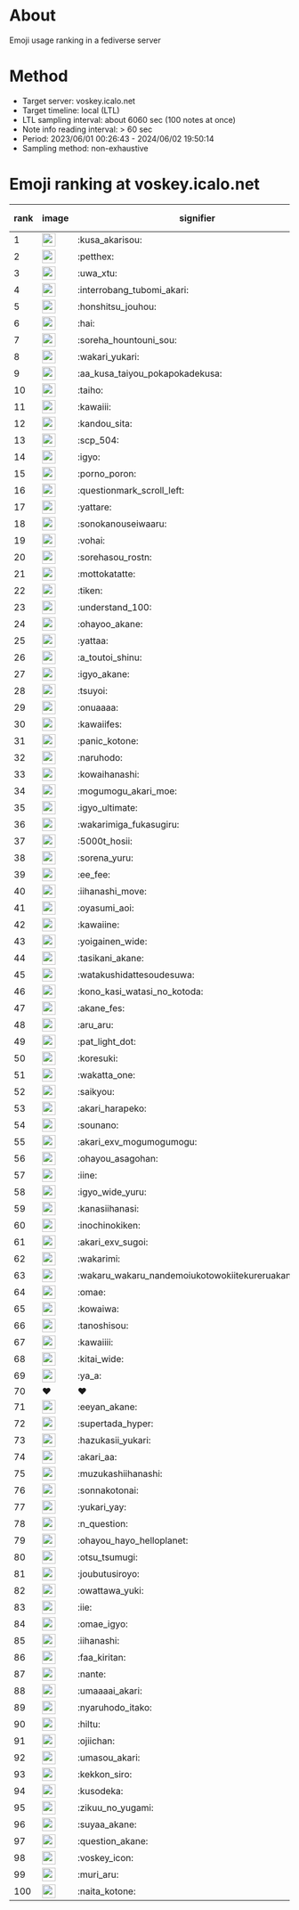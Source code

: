 # About
Emoji usage ranking in a fediverse server

# Method
- Target server: voskey.icalo.net
- Target timeline: local (LTL)
- LTL sampling interval: about 6060 sec (100 notes at once)
- Note info reading interval: > 60 sec
- Period: 2023/06/01 00:26:43 - 2024/06/02 19:50:14 
- Sampling method: non-exhaustive

# Emoji ranking at voskey.icalo.net

|rank|image|signifier|type|frequency score|
|----|----|----|----|----|
|1|<img height="24" src="https://voskey.icalo.net/emoji/kusa_akarisou.webp">|:kusa_akarisou:|custom|26556|
|2|<img height="24" src="https://voskey.icalo.net/emoji/petthex.webp">|:petthex:|custom|18454|
|3|<img height="24" src="https://voskey.icalo.net/emoji/uwa_xtu.webp">|:uwa_xtu:|custom|11401|
|4|<img height="24" src="https://voskey.icalo.net/emoji/interrobang_tubomi_akari.webp">|:interrobang_tubomi_akari:|custom|9562|
|5|<img height="24" src="https://voskey.icalo.net/emoji/honshitsu_jouhou.webp">|:honshitsu_jouhou:|custom|8482|
|6|<img height="24" src="https://voskey.icalo.net/emoji/hai.webp">|:hai:|custom|7510|
|7|<img height="24" src="https://voskey.icalo.net/emoji/soreha_hountouni_sou.webp">|:soreha_hountouni_sou:|custom|6692|
|8|<img height="24" src="https://voskey.icalo.net/emoji/wakari_yukari.webp">|:wakari_yukari:|custom|6585|
|9|<img height="24" src="https://voskey.icalo.net/emoji/aa_kusa_taiyou_pokapokadekusa.webp">|:aa_kusa_taiyou_pokapokadekusa:|custom|6571|
|10|<img height="24" src="https://voskey.icalo.net/emoji/taiho.webp">|:taiho:|custom|6516|
|11|<img height="24" src="https://voskey.icalo.net/emoji/kawaiii.webp">|:kawaiii:|custom|5646|
|12|<img height="24" src="https://voskey.icalo.net/emoji/kandou_sita.webp">|:kandou_sita:|custom|5528|
|13|<img height="24" src="https://voskey.icalo.net/emoji/scp_504.webp">|:scp_504:|custom|5486|
|14|<img height="24" src="https://voskey.icalo.net/emoji/igyo.webp">|:igyo:|custom|4355|
|15|<img height="24" src="https://voskey.icalo.net/emoji/porno_poron.webp">|:porno_poron:|custom|4164|
|16|<img height="24" src="https://voskey.icalo.net/emoji/questionmark_scroll_left.webp">|:questionmark_scroll_left:|custom|4163|
|17|<img height="24" src="https://voskey.icalo.net/emoji/yattare.webp">|:yattare:|custom|4145|
|18|<img height="24" src="https://voskey.icalo.net/emoji/sonokanouseiwaaru.webp">|:sonokanouseiwaaru:|custom|3918|
|19|<img height="24" src="https://voskey.icalo.net/emoji/vohai.webp">|:vohai:|custom|3867|
|20|<img height="24" src="https://voskey.icalo.net/emoji/sorehasou_rostn.webp">|:sorehasou_rostn:|custom|3749|
|21|<img height="24" src="https://voskey.icalo.net/emoji/mottokatatte.webp">|:mottokatatte:|custom|3674|
|22|<img height="24" src="https://voskey.icalo.net/emoji/tiken.webp">|:tiken:|custom|3502|
|23|<img height="24" src="https://voskey.icalo.net/emoji/understand_100.webp">|:understand_100:|custom|3380|
|24|<img height="24" src="https://voskey.icalo.net/emoji/ohayoo_akane.webp">|:ohayoo_akane:|custom|3350|
|25|<img height="24" src="https://voskey.icalo.net/emoji/yattaa.webp">|:yattaa:|custom|3223|
|26|<img height="24" src="https://voskey.icalo.net/emoji/a_toutoi_shinu.webp">|:a_toutoi_shinu:|custom|3052|
|27|<img height="24" src="https://voskey.icalo.net/emoji/igyo_akane.webp">|:igyo_akane:|custom|2931|
|28|<img height="24" src="https://voskey.icalo.net/emoji/tsuyoi.webp">|:tsuyoi:|custom|2913|
|29|<img height="24" src="https://voskey.icalo.net/emoji/onuaaaa.webp">|:onuaaaa:|custom|2911|
|30|<img height="24" src="https://voskey.icalo.net/emoji/kawaiifes.webp">|:kawaiifes:|custom|2784|
|31|<img height="24" src="https://voskey.icalo.net/emoji/panic_kotone.webp">|:panic_kotone:|custom|2689|
|32|<img height="24" src="https://voskey.icalo.net/emoji/naruhodo.webp">|:naruhodo:|custom|2646|
|33|<img height="24" src="https://voskey.icalo.net/emoji/kowaihanashi.webp">|:kowaihanashi:|custom|2645|
|34|<img height="24" src="https://voskey.icalo.net/emoji/mogumogu_akari_moe.webp">|:mogumogu_akari_moe:|custom|2608|
|35|<img height="24" src="https://voskey.icalo.net/emoji/igyo_ultimate.webp">|:igyo_ultimate:|custom|2565|
|36|<img height="24" src="https://voskey.icalo.net/emoji/wakarimiga_fukasugiru.webp">|:wakarimiga_fukasugiru:|custom|2371|
|37|<img height="24" src="https://voskey.icalo.net/emoji/5000t_hosii.webp">|:5000t_hosii:|custom|2362|
|38|<img height="24" src="https://voskey.icalo.net/emoji/sorena_yuru.webp">|:sorena_yuru:|custom|2351|
|39|<img height="24" src="https://voskey.icalo.net/emoji/ee_fee.webp">|:ee_fee:|custom|2338|
|40|<img height="24" src="https://voskey.icalo.net/emoji/iihanashi_move.webp">|:iihanashi_move:|custom|2282|
|41|<img height="24" src="https://voskey.icalo.net/emoji/oyasumi_aoi.webp">|:oyasumi_aoi:|custom|2264|
|42|<img height="24" src="https://voskey.icalo.net/emoji/kawaiine.webp">|:kawaiine:|custom|2233|
|43|<img height="24" src="https://voskey.icalo.net/emoji/yoigainen_wide.webp">|:yoigainen_wide:|custom|2099|
|44|<img height="24" src="https://voskey.icalo.net/emoji/tasikani_akane.webp">|:tasikani_akane:|custom|2092|
|45|<img height="24" src="https://voskey.icalo.net/emoji/watakushidattesoudesuwa.webp">|:watakushidattesoudesuwa:|custom|2010|
|46|<img height="24" src="https://voskey.icalo.net/emoji/kono_kasi_watasi_no_kotoda.webp">|:kono_kasi_watasi_no_kotoda:|custom|1951|
|47|<img height="24" src="https://voskey.icalo.net/emoji/akane_fes.webp">|:akane_fes:|custom|1931|
|48|<img height="24" src="https://voskey.icalo.net/emoji/aru_aru.webp">|:aru_aru:|custom|1922|
|49|<img height="24" src="https://voskey.icalo.net/emoji/pat_light_dot.webp">|:pat_light_dot:|custom|1906|
|50|<img height="24" src="https://voskey.icalo.net/emoji/koresuki.webp">|:koresuki:|custom|1899|
|51|<img height="24" src="https://voskey.icalo.net/emoji/wakatta_one.webp">|:wakatta_one:|custom|1879|
|52|<img height="24" src="https://voskey.icalo.net/emoji/saikyou.webp">|:saikyou:|custom|1857|
|53|<img height="24" src="https://voskey.icalo.net/emoji/akari_harapeko.webp">|:akari_harapeko:|custom|1840|
|54|<img height="24" src="https://voskey.icalo.net/emoji/sounano.webp">|:sounano:|custom|1829|
|55|<img height="24" src="https://voskey.icalo.net/emoji/akari_exv_mogumogumogu.webp">|:akari_exv_mogumogumogu:|custom|1776|
|56|<img height="24" src="https://voskey.icalo.net/emoji/ohayou_asagohan.webp">|:ohayou_asagohan:|custom|1757|
|57|<img height="24" src="https://voskey.icalo.net/emoji/iine.webp">|:iine:|custom|1689|
|58|<img height="24" src="https://voskey.icalo.net/emoji/igyo_wide_yuru.webp">|:igyo_wide_yuru:|custom|1668|
|59|<img height="24" src="https://voskey.icalo.net/emoji/kanasiihanasi.webp">|:kanasiihanasi:|custom|1594|
|60|<img height="24" src="https://voskey.icalo.net/emoji/inochinokiken.webp">|:inochinokiken:|custom|1573|
|61|<img height="24" src="https://voskey.icalo.net/emoji/akari_exv_sugoi.webp">|:akari_exv_sugoi:|custom|1564|
|62|<img height="24" src="https://voskey.icalo.net/emoji/wakarimi.webp">|:wakarimi:|custom|1524|
|63|<img height="24" src="https://voskey.icalo.net/emoji/wakaru_wakaru_nandemoiukotowokiitekureruakanetyan.webp">|:wakaru_wakaru_nandemoiukotowokiitekureruakanetyan:|custom|1498|
|64|<img height="24" src="https://voskey.icalo.net/emoji/omae.webp">|:omae:|custom|1486|
|65|<img height="24" src="https://voskey.icalo.net/emoji/kowaiwa.webp">|:kowaiwa:|custom|1440|
|66|<img height="24" src="https://voskey.icalo.net/emoji/tanoshisou.webp">|:tanoshisou:|custom|1440|
|67|<img height="24" src="https://voskey.icalo.net/emoji/kawaiiii.webp">|:kawaiiii:|custom|1440|
|68|<img height="24" src="https://voskey.icalo.net/emoji/kitai_wide.webp">|:kitai_wide:|custom|1421|
|69|<img height="24" src="https://voskey.icalo.net/emoji/ya_a.webp">|:ya_a:|custom|1408|
|70|❤|❤|unicode|1391|
|71|<img height="24" src="https://voskey.icalo.net/emoji/eeyan_akane.webp">|:eeyan_akane:|custom|1354|
|72|<img height="24" src="https://voskey.icalo.net/emoji/supertada_hyper.webp">|:supertada_hyper:|custom|1318|
|73|<img height="24" src="https://voskey.icalo.net/emoji/hazukasii_yukari.webp">|:hazukasii_yukari:|custom|1308|
|74|<img height="24" src="https://voskey.icalo.net/emoji/akari_aa.webp">|:akari_aa:|custom|1285|
|75|<img height="24" src="https://voskey.icalo.net/emoji/muzukashiihanashi.webp">|:muzukashiihanashi:|custom|1277|
|76|<img height="24" src="https://voskey.icalo.net/emoji/sonnakotonai.webp">|:sonnakotonai:|custom|1272|
|77|<img height="24" src="https://voskey.icalo.net/emoji/yukari_yay.webp">|:yukari_yay:|custom|1262|
|78|<img height="24" src="https://voskey.icalo.net/emoji/n_question.webp">|:n_question:|custom|1230|
|79|<img height="24" src="https://voskey.icalo.net/emoji/ohayou_hayo_helloplanet.webp">|:ohayou_hayo_helloplanet:|custom|1217|
|80|<img height="24" src="https://voskey.icalo.net/emoji/otsu_tsumugi.webp">|:otsu_tsumugi:|custom|1208|
|81|<img height="24" src="https://voskey.icalo.net/emoji/joubutusiroyo.webp">|:joubutusiroyo:|custom|1187|
|82|<img height="24" src="https://voskey.icalo.net/emoji/owattawa_yuki.webp">|:owattawa_yuki:|custom|1181|
|83|<img height="24" src="https://voskey.icalo.net/emoji/iie.webp">|:iie:|custom|1173|
|84|<img height="24" src="https://voskey.icalo.net/emoji/omae_igyo.webp">|:omae_igyo:|custom|1170|
|85|<img height="24" src="https://voskey.icalo.net/emoji/iihanashi.webp">|:iihanashi:|custom|1168|
|86|<img height="24" src="https://voskey.icalo.net/emoji/faa_kiritan.webp">|:faa_kiritan:|custom|1157|
|87|<img height="24" src="https://voskey.icalo.net/emoji/nante.webp">|:nante:|custom|1149|
|88|<img height="24" src="https://voskey.icalo.net/emoji/umaaaai_akari.webp">|:umaaaai_akari:|custom|1146|
|89|<img height="24" src="https://voskey.icalo.net/emoji/nyaruhodo_itako.webp">|:nyaruhodo_itako:|custom|1144|
|90|<img height="24" src="https://voskey.icalo.net/emoji/hiltu.webp">|:hiltu:|custom|1118|
|91|<img height="24" src="https://voskey.icalo.net/emoji/ojiichan.webp">|:ojiichan:|custom|1112|
|92|<img height="24" src="https://voskey.icalo.net/emoji/umasou_akari.webp">|:umasou_akari:|custom|1110|
|93|<img height="24" src="https://voskey.icalo.net/emoji/kekkon_siro.webp">|:kekkon_siro:|custom|1109|
|94|<img height="24" src="https://voskey.icalo.net/emoji/kusodeka.webp">|:kusodeka:|custom|1094|
|95|<img height="24" src="https://voskey.icalo.net/emoji/zikuu_no_yugami.webp">|:zikuu_no_yugami:|custom|1092|
|96|<img height="24" src="https://voskey.icalo.net/emoji/suyaa_akane.webp">|:suyaa_akane:|custom|1088|
|97|<img height="24" src="https://voskey.icalo.net/emoji/question_akane.webp">|:question_akane:|custom|1051|
|98|<img height="24" src="https://voskey.icalo.net/emoji/voskey_icon.webp">|:voskey_icon:|custom|1029|
|99|<img height="24" src="https://voskey.icalo.net/emoji/muri_aru.webp">|:muri_aru:|custom|1023|
|100|<img height="24" src="https://voskey.icalo.net/emoji/naita_kotone.webp">|:naita_kotone:|custom|1015|
